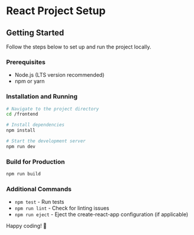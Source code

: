 # React Project Setup

## Getting Started

Follow the steps below to set up and run the project locally.

### Prerequisites

- Node.js (LTS version recommended)
- npm or yarn

### Installation and Running

```sh
# Navigate to the project directory
cd /frontend

# Install dependencies
npm install

# Start the development server
npm run dev
```

### Build for Production

```sh
npm run build
```

### Additional Commands

- `npm test` - Run tests
- `npm run lint` - Check for linting issues
- `npm run eject` - Eject the create-react-app configuration (if applicable)

Happy coding! 🚀
